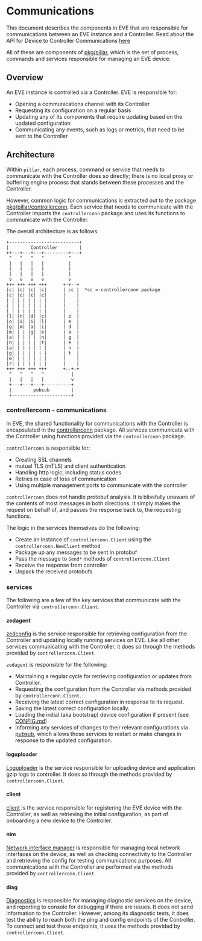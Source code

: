 # Communications

This document describes the components in EVE that are responsible for
communications between an EVE instance and a Controller.
Read about the API for Device to Controller Communications [here](https://github.com/lf-edge/eve-api/tree/main/APIv2.md)

All of these are components of [pkg/pillar](../pkg/pillar/), which is the set
of process, commands and services responsible for managing an EVE device.

## Overview

An EVE instance is controlled via a Controller. EVE is responsible for:

* Opening a communications channel with its Controller
* Requesting its configuration on a regular basis
* Updating any of its components that require updating based on the updated configuration
* Communicating any events, such as logs or metrics, that need to be sent to the Controller

## Architecture

Within `pillar`, each process, command or service that needs to communicate
with the Controller does so directly; there is no local proxy or buffering
engine process that stands between these processes and the Controller.

However, common logic for communications is extracted out to the package
[pkg/pillar/controllerconn](../pkg/pillar/controllerconn/). Each service that needs to
communicate with the Controller imports the `controllerconn` package and uses its
functions to communicate with the Controller.

The overall architecture is as follows.

    +--------------------------+
    |        Controller        |
    ++---+---+---+---------+---+
     ^   ^   ^   ^         ^
     |   |   |   |         |
     |   |   |   |         |
     |   |   |   |         |
     v   v   v   v         v
    +++ +++ +++ +++      +-+--+
    |c| |c| |c| |c|      | cc |  *cc = controllerconn package
    |c| |c| |c| |c|      |    |
    | | | | | | | |      |    |
    | | | | | | | |      |    |
    | | | | | | | |      |    |
    |l| |n| |d| |c|      | z  |
    |o| |i| |i| |l|      | e  |
    |g| |m| |a| |i|      | d  |
    |m| | | |g| |e|      | a  |
    |a| | | | | |n|      | g  |
    |n| | | | | |t|      | e  |
    |a| | | | | | |      | n  |
    |g| | | | | | |      | t  |
    |e| | | | | | |      |    |
    |r| | | | | | |      |    |
    +++ +++ +++ +++      +--+-+
     ^   ^   ^   ^          |
     |   |   |   |          v
     +---+---+---+----------+
     |        pubsub        |
     +----------------------+

### controllerconn - communications

In EVE, the shared functionality for communications with the Controller is
encapsulated in the [controllerconn](../pkg/pillar/controllerconn) package. All services
communicate with the Controller using functions provided via the `controllerconn`
package.

`controllerconn` is responsible for:

* Creating SSL channels
* mutual TLS (mTLS) and client authentication
* Handling http logic, including status codes
* Retries in case of loss of communication
* Using multiple management ports to communicate with the controller

`controllerconn` does _not_ handle protobuf analysis. It is blissfully
unaware of the contents of most messages in both directions. It simply makes
the request on behalf of, and passes the response back to, the requesting
functions.

The logic in the services themselves do the following:

* Create an instance of `controllerconn.Client` using the `controllerconn.NewClient` method
* Package up any messages to be sent in protobuf
* Pass the message to `Send*` methods of `controllerconn.Client`
* Receive the response from controller
* Unpack the received protobufs

### services

The following are a few of the key services that communicate with the
Controller via `controllerconn.Client`.

#### zedagent

[zedconfig](../pkg/pillar/cmd/zedagent) is the service responsible for retrieving
configuration from the Controller and updating locally running services on EVE.
Like all other services communicating with the Controller, it does so through
the methods provided by `controllerconn.Client`.

`zedagent` is responsible for the following:

* Maintaining a regular cycle for retrieving configuration or updates from Controller.
* Requesting the configuration from the Controller via methods provided by `controllerconn.Client`.
* Receiving the latest correct configuration in response to its request.
* Saving the latest correct configuration locally.
* Loading the initial (aka bootstrap) device configuration if present (see [CONFIG.md](./CONFIG.md))
* Informing any services of changes to their relevant configurations via [pubsub](../pkg/pillar/pubsub), which allows those services to restart or make changes in response to the updated configuration.

#### loguploader

[Loguploader](../pkg/pillar/cmd/loguploader) is the service responsible for
uploading device and application gzip logs to controller. It does
so through the methods provided by `controllerconn.Client`.

#### client

[client](../pkg/pillar/cmd/client) is the service responsible for registering
the EVE device with the Controller, as well as retrieving the initial
configuration, as part of onboarding a new device to the Controller.

#### nim

[Network interface manager](../pkg/pillar/cmd/nim) is responsible for managing
local network interfaces on the device, as well as checking connectivity to the
Controller and retrieving the config for testing communications purposes. All
communications with the Controller are performed via the methods provided
by `controllerconn.Client`.

#### diag

[Diagnostics](../pkg/pillar/cmd/diag) is responsible for managing diagnostic
services on the device, and reporting to console for debugging if there are
issues. It does not send information to the Controller. However, among its
diagnostic tests, it does test the ability to reach both the ping and config endpoints
of the Controller. To connect and test these endpoints, it uses the methods provided
by `controllerconn.Client`.
